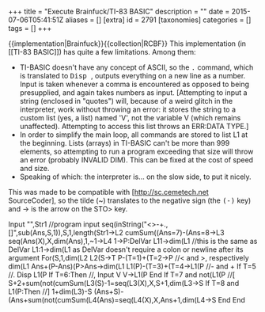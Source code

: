 +++
title = "Execute Brainfuck/TI-83 BASIC"
description = ""
date = 2015-07-06T05:41:51Z
aliases = []
[extra]
id = 2791
[taxonomies]
categories = []
tags = []
+++

{{implementation|Brainfuck}}{{collection|RCBF}}
This implementation (in [[TI-83 BASIC]]) has quite a few limitations. Among them:

* TI-BASIC doesn't have any concept of ASCII, so the <tt>.</tt> command, which is translated to <tt>Disp </tt>, outputs everything on a new line as a number. Input is taken whenever a comma is encountered as opposed to being presupplied, and again takes numbers as input. [Attempting to input a string (enclosed in "quotes") will, because of a weird glitch in the interpreter, work without throwing an error: it stores the string to a custom list (yes, a list) named 'V', not the variable V (which remains unaffected). Attempting to access this list throws an ERR:DATA TYPE.]
* In order to simplify the main loop, all commands are stored to list L1 at the beginning. Lists (arrays) in TI-BASIC can't be more than 999 elements, so attempting to run a program exceeding that size will throw an error (probably INVALID DIM). This can be fixed at the cost of speed and size.
* Speaking of which: the interpreter is... on the slow side, to put it nicely.

This was made to be compatible with [http://sc.cemetech.net SourceCoder], so the tilde (~) translates to the negative sign (the <tt>(-)</tt> key) and -> is the arrow on the STO> key.

 Input "",Str1               //program input
 seq(inString("<>-+.,[]",sub(Ans,S,1)),S,1,length(Str1->L2
 cumSum((Ans=7)-(Ans=8->L3
 seq(Ans(X),X,dim(Ans),1,~1->L4
 1->P:DelVar L11->dim(L1     //this is the same as DelVar L1:1->dim(L1 as DelVar doesn't require a colon or newline after its argument
 For(S,1,dim(L2
 L2(S->T
 P-(T=1)+(T=2->P             //< and >, respectively
 dim(L1
 Ans+(P-Ans)(P>Ans->dim(L1
 L1(P)-(T=3)+(T=4->L1(P      //- and +
 If T=5                      //.
 Disp L1(P
 If T=6:Then                 //,
 Input V
 V->L1(P
 End
 If T=7 and not(L1(P         //[
 S+2+sum(not(cumSum(L3(S)-1=seq(L3(X),X,S+1,dim(L3->S
 If T=8 and L1(P:Then        //]
 1+dim(L3)-S
 (Ans+S)-(Ans+sum(not(cumSum(L4(Ans)=seq(L4(X),X,Ans+1,dim(L4->S
 End
 End
